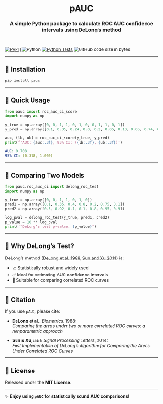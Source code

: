 <h1 align="center">pAUC</h1>
<h3 align="center">
A simple Python package to calculate ROC AUC confidence intervals using DeLong’s method
</h3>
<br/>

[![PyPI](https://img.shields.io/pypi/v/pauc.svg)](https://pypi.org/project/pauc/)
[![Python](https://img.shields.io/pypi/pyversions/pauc.svg)
[![Python Tests](https://github.com/srijitseal/pauc/actions/workflows/ci.yml/badge.svg)](https://github.com/srijitseal/pauc/actions/workflows/ci.yml)
<img alt="GitHub code size in bytes" src="https://img.shields.io/github/repo-size/srijitseal/pauc">


---

## 📌 Installation

```bash
pip install pauc
```

---

## 📌 Quick Usage

```python
from pauc import roc_auc_ci_score
import numpy as np

y_true = np.array([0, 0, 1, 1, 0, 1, 0, 0, 1, 1, 0, 1])
y_pred = np.array([0.1, 0.35, 0.24, 0.8, 0.2, 0.85, 0.13, 0.85, 0.74, 0.58, 0.71, 0.25])

auc, (lb, ub) = roc_auc_ci_score(y_true, y_pred)
print(f'AUC: {auc:.3f}, 95% CI: ({lb:.3f}, {ub:.3f})')
```

```yaml
AUC: 0.708
95% CI: (0.378, 1.000)
```

---

## 📌 Comparing Two Models

```python
from pauc.roc_auc_ci import delong_roc_test
import numpy as np

y_true = np.array([0, 0, 1, 1, 0, 1, 0])
pred1 = np.array([0.1, 0.35, 0.4, 0.8, 0.2, 0.75, 0.1])
pred2 = np.array([0.5, 0.92, 0.1, 0.1, 0.8, 0.95, 0.9])

log_pval = delong_roc_test(y_true, pred1, pred2)
p_value = 10 ** log_pval
print(f"DeLong’s test p-value: {p_value}")
```

---

## 📌 Why DeLong’s Test?

DeLong’s method ([DeLong et al. 1988](https://doi.org/10.2307/2531595), [Sun and Xu 2014](https://doi.org/10.1109/LSP.2014.2337313)) is:

- 📈 Statistically robust and widely used  
- ✅ Ideal for estimating AUC confidence intervals  
- 🔁 Suitable for comparing correlated ROC curves  

---

## 📌 Citation

If you use `pAUC`, please cite:

- **DeLong et al.**, *Biometrics*, 1988:  
  _Comparing the areas under two or more correlated ROC curves: a nonparametric approach_

- **Sun & Xu**, *IEEE Signal Processing Letters*, 2014:  
  _Fast Implementation of DeLong’s Algorithm for Comparing the Areas Under Correlated ROC Curves_

---

## 📌 License

Released under the **MIT License**.

---

✨ **Enjoy using `pAUC` for statistically sound AUC comparisons!**
